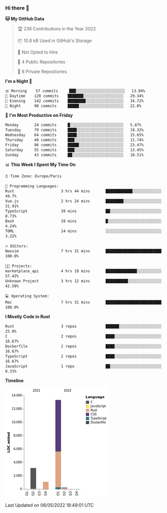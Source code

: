 ### Hi there 👋

<!--START_SECTION:waka-->
**🐱 My GitHub Data** 

> 🏆 236 Contributions in the Year 2022
 > 
> 📦 10.8 kB Used in GitHub's Storage 
 > 
> 🚫 Not Opted to Hire
 > 
> 📜 4 Public Repositories 
 > 
> 🔑 6 Private Repositories  
 > 
**I'm a Night 🦉** 

```text
🌞 Morning    57 commits     ███░░░░░░░░░░░░░░░░░░░░░░   13.94% 
🌆 Daytime    120 commits    ███████░░░░░░░░░░░░░░░░░░   29.34% 
🌃 Evening    142 commits    ████████░░░░░░░░░░░░░░░░░   34.72% 
🌙 Night      90 commits     █████░░░░░░░░░░░░░░░░░░░░   22.0%

```
📅 **I'm Most Productive on Friday** 

```text
Monday       24 commits     █░░░░░░░░░░░░░░░░░░░░░░░░   5.87% 
Tuesday      79 commits     ████░░░░░░░░░░░░░░░░░░░░░   19.32% 
Wednesday    64 commits     ████░░░░░░░░░░░░░░░░░░░░░   15.65% 
Thursday     48 commits     ███░░░░░░░░░░░░░░░░░░░░░░   11.74% 
Friday       96 commits     █████░░░░░░░░░░░░░░░░░░░░   23.47% 
Saturday     55 commits     ███░░░░░░░░░░░░░░░░░░░░░░   13.45% 
Sunday       43 commits     ██░░░░░░░░░░░░░░░░░░░░░░░   10.51%

```


📊 **This Week I Spent My Time On** 

```text
⌚︎ Time Zone: Europe/Paris

💬 Programming Languages: 
Rust                     3 hrs 44 mins       ████████████░░░░░░░░░░░░░   49.7% 
Vue.js                   2 hrs 24 mins       ████████░░░░░░░░░░░░░░░░░   31.91% 
TypeScript               39 mins             ██░░░░░░░░░░░░░░░░░░░░░░░   8.73% 
Bash                     19 mins             █░░░░░░░░░░░░░░░░░░░░░░░░   4.24% 
TOML                     14 mins             ░░░░░░░░░░░░░░░░░░░░░░░░░   3.22%

🔥 Editors: 
Neovim                   7 hrs 31 mins       █████████████████████████   100.0%

🐱‍💻 Projects: 
marketplace_api          4 hrs 19 mins       ██████████████░░░░░░░░░░░   57.42% 
Unknown Project          3 hrs 12 mins       ██████████░░░░░░░░░░░░░░░   42.58%

💻 Operating System: 
Mac                      7 hrs 31 mins       █████████████████████████   100.0%

```

**I Mostly Code in Rust** 

```text
Rust                     3 repos             ██████░░░░░░░░░░░░░░░░░░░   25.0% 
C                        2 repos             ████░░░░░░░░░░░░░░░░░░░░░   16.67% 
Dockerfile               2 repos             ████░░░░░░░░░░░░░░░░░░░░░   16.67% 
TypeScript               2 repos             ████░░░░░░░░░░░░░░░░░░░░░   16.67% 
JavaScript               1 repo              ██░░░░░░░░░░░░░░░░░░░░░░░   8.33%

```


**Timeline**

![Chart not found](https://raw.githubusercontent.com/nu-wa/nu-wa/main/charts/bar_graph.png) 


 Last Updated on 06/05/2022 18:49:01 UTC
<!--END_SECTION:waka-->

<!--
**nu-wa/nu-wa** is a ✨ _special_ ✨ repository because its `README.md` (this file) appears on your GitHub profile.

Here are some ideas to get you started:

- 🔭 I’m currently working on ...
- 🌱 I’m currently learning ...
- 👯 I’m looking to collaborate on ...
- 🤔 I’m looking for help with ...
- 💬 Ask me about ...
- 📫 How to reach me: ...
- 😄 Pronouns: ...
- ⚡ Fun fact: ...
-->
